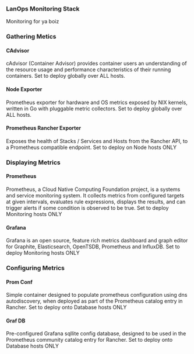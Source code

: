 ### LanOps Monitoring Stack

Monitoring for ya boiz


### Gathering Metics

#### CAdvisor

cAdvisor (Container Advisor) provides container users an understanding of the resource usage and performance characteristics of their running containers. Set to deploy globally over ALL hosts.

#### Node Exporter

Prometheus exporter for hardware and OS metrics exposed by NIX kernels, written in Go with pluggable metric collectors. Set to deploy globally over ALL hosts.

#### Prometheus Rancher Exporter

Exposes the health of Stacks / Services and Hosts from the Rancher API, to a Prometheus compatible endpoint. Set to deploy on Node hosts ONLY

### Displaying Metrics

#### Prometheus

Prometheus, a Cloud Native Computing Foundation project, is a systems and service monitoring system. It collects metrics from configured targets at given intervals, evaluates rule expressions, displays the results, and can trigger alerts if some condition is observed to be true. Set to deploy Monitoring hosts ONLY

#### Grafana

Grafana is an open source, feature rich metrics dashboard and graph editor for Graphite, Elasticsearch, OpenTSDB, Prometheus and InfluxDB. Set to deploy Monitoring hosts ONLY

### Configuring Metrics

#### Prom Conf

Simple container designed to populate prometheus configuration using dns autodiscovery, when deployed as part of the Prometheus catalog entry in Rancher. Set to deploy onto Database hosts ONLY

#### Graf DB

Pre-configured Grafana sqllite config database, designed to be used in the Prometheus community catalog entry for Rancher. Set to deploy onto Database hosts ONLY